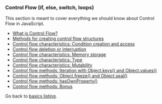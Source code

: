 ### Control Flow (if, else, switch, loops)
This section is meant to cover everything we should know about Control Flow in JavaScript.  

- [What is Control Flow?](#what-is-control-flow)
- [Methods for creating control flow structures](#control-flow-creation-methods)
- [Control flow characteristics: Condition creation and access](#control-flow-characteristics-condition-creation-and-access)
- [Control flow deletion or interruption](#control-flow-interruption)
- [Control flow characteristics: Memory storage](#control-flow-characteristics-memory-storage)
- [Control flow characteristics: Type](#control-flow-characteristics-type)
- [Control flow characteristics: Mutability](#control-flow-characteristics-mutability)
- [Control flow methods: Iteration with Object.keys() and Object.values()](#control-flow-methods-object-keys-and-object-values)
- [Control flow methods: Object.freeze() and Object.seal()](#control-flow-methods-object-freeze-and-object-seal)
- [Control flow methods: hasOwnProperty()](#control-flow-methods-hasownproperty)
- [Control flow methods: Bonus](#control-flow-methods-bonus)

Go back to [basics listing](https://github.com/luizgdsmdev/-Javascript-studies/blob/main/basics/intro.md).  

